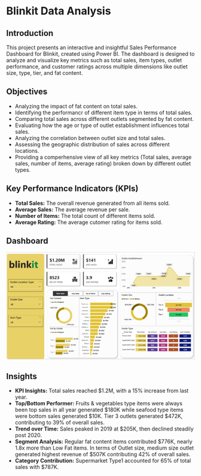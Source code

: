 # Blinkit Data Analysis

## Introduction
This project presents an interactive and insightful Sales Performance Dashboard for Blinkit, created using Power BI. The dashboard is designed to analyze and visualize key metrics such as total sales, item types, outlet performance, and customer ratings across multiple dimensions like outlet size, type, tier, and fat content.

## Objectives
- Analyzing the impact of fat content on total sales.
- Identifying the performancr of different item type in terms of total sales.
- Comparing total sales across different outlets segmented by fat content.
- Evaluating how the age or type of outlet establishment influences total sales.
- Analyzing the correlation between outlet size and total sales.
- Assessing the geographic distribution of sales across different locations.
- Providing a comperhensive view of all key metrics (Total sales, average sales, number of items, average rating) broken down by different outlet types.
  
## Key Performance Indicators (KPIs)
- **Total Sales:** The overall revenue generated from all items sold.
- **Average Sales:** The average revenue per sale.
- **Number of Items:** The total count of different items sold.
- **Average Rating:** The average cutomer rating for items sold.

## Dashboard
![image](https://github.com/Ritik-M21/Data_Analysis_Projects/blob/main/Blinkit%20Data%20Analysis/dashboard.png?raw=true)

## Insights
- **KPI Insights:** Total sales reached $1.2M, with a 15% increase from last year.
- **Top/Bottom Performer:** Fruits & vegetables type items were always been top sales in all year generated $180K while seafood type items were bottom sales generated $10K. Tier 3 outlets generated $472K, contributing to 39% of overall sales.
- **Trend over Time:** Sales peaked in 2019 at $205K, then declined steadily post 2020.
- **Segment Analysis:** Regular fat content items contributed $776K, nearly 1.8x more than Low Fat items. In terms of Outlet size, medium size outlet generated highest revenue of $507K contributing 42% of overall sales.
- **Category Contribution:** Supermarket Type1 accounted for 65% of total sales with $787K.


